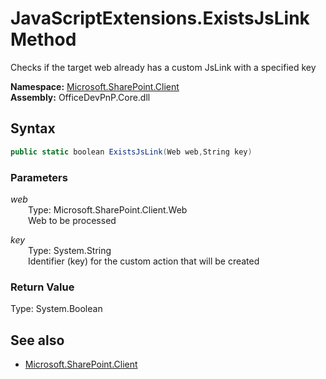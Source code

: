 # JavaScriptExtensions.ExistsJsLink Method  
Checks if the target web already has a custom JsLink with a specified key  

**Namespace:** [Microsoft.SharePoint.Client](Microsoft.SharePoint.Client.md)  
**Assembly:** OfficeDevPnP.Core.dll  
## Syntax
```C#
public static boolean ExistsJsLink(Web web,String key)
```
### Parameters
*web*  
&emsp;&emsp;Type: Microsoft.SharePoint.Client.Web  
&emsp;&emsp;Web to be processed  
  
*key*  
&emsp;&emsp;Type: System.String  
&emsp;&emsp;Identifier (key) for the custom action that will be created  
  
### Return Value
Type: System.Boolean  


## See also
- [Microsoft.SharePoint.Client](Microsoft.SharePoint.Client.md)
